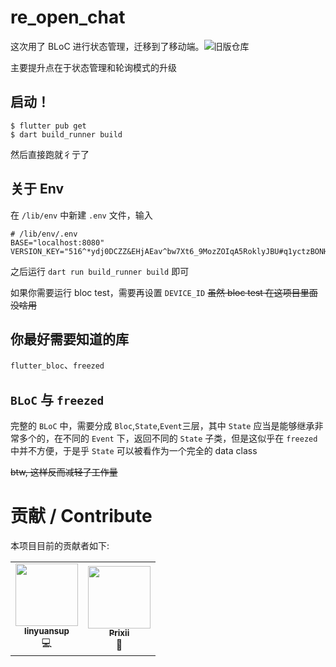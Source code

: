# re_open_chat

这次用了 BLoC 进行状态管理，迁移到了移动端。![旧版仓库](https://github.com/Prixii/open_chat_flutter)

主要提升点在于状态管理和轮询模式的升级

## 启动！

```
$ flutter pub get
$ dart build_runner build
```

然后直接跑就彳亍了

## 关于 Env 

在 `/lib/env` 中新建 `.env` 文件，输入

```
# /lib/env/.env
BASE="localhost:8080"
VERSION_KEY="516^*ydj0DCZZ&EHjAEav^bw7Xt6_9MozZOIqA5RoklyJBU#q1yctzBONH&C1Ybh"
```

之后运行 `dart run build_runner build` 即可

如果你需要运行 bloc test，需要再设置 `DEVICE_ID` <del> 虽然 bloc test 在这项目里面没啥用 </del>

## 你最好需要知道的库

`flutter_bloc`、`freezed`

## `BLoC` 与 `freezed`

完整的 `BLoC` 中，需要分成 `Bloc`,`State`,`Event`三层，其中 `State` 应当是能够继承非常多个的，在不同的 `Event` 下，返回不同的 `State` 子类，但是这似乎在 `freezed` 中并不方便，于是乎 `State` 可以被看作为一个完全的 data class

<del> btw, 这样反而减轻了工作量</del>


# 贡献 / Contribute

本项目目前的贡献者如下:

<table>
  <tr>
    <td align="center"><a href="https://github.com/linyuansup"><img src="https://avatars.githubusercontent.com/u/49548096?v=4" width="100px;" alt=""/><br /><sub><b>linyuansup</b></sub></a><br />💻</a></td>
    <td align="center"><a href="https://github.com/Prixii"><img src="https://avatars.githubusercontent.com/u/87805157?s=400&u=ad791ac937be1f3b09fd13402055be13dab7338b&v=4" width="100px;" alt=""/><br /><sub><b>Prixii</b></sub></a><br />🧊</td>

